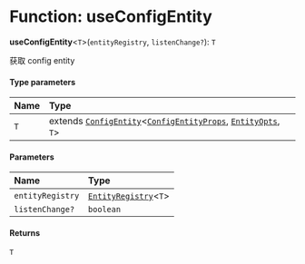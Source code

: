 # Function: useConfigEntity

**useConfigEntity**<`T`>(`entityRegistry`, `listenChange?`): `T`

获取 config entity

#### Type parameters

| Name | Type |
| :------ | :------ |
| `T` | extends [`ConfigEntity`](/en/auto-docs/fixed-layout-editor/classes/ConfigEntity.md)<[`ConfigEntityProps`](/en/auto-docs/fixed-layout-editor/interfaces/ConfigEntityProps.md), [`EntityOpts`](/en/auto-docs/fixed-layout-editor/interfaces/EntityOpts.md), `T`> |

#### Parameters

| Name | Type |
| :------ | :------ |
| `entityRegistry` | [`EntityRegistry`](/en/auto-docs/fixed-layout-editor/interfaces/EntityRegistry.md)<`T`> |
| `listenChange?` | `boolean` |

#### Returns

`T`
